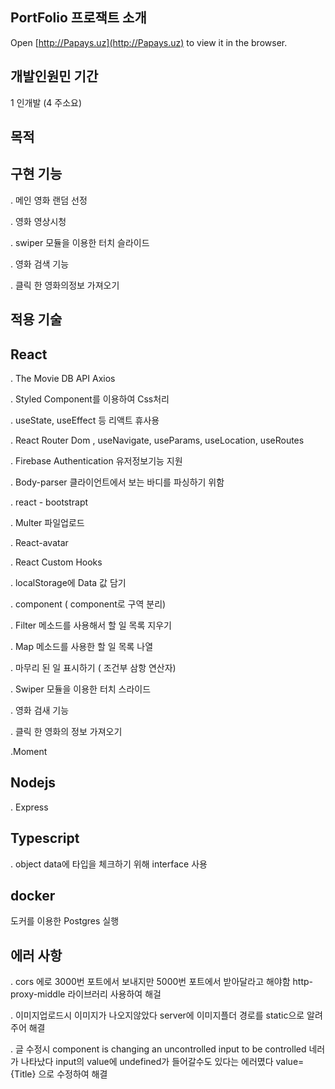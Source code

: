 PortFolio 프로잭트 소개
 ---------------

Open [http://Papays.uz](http://Papays.uz) to view it in the browser.


개발인원민 기간
---------------

1 인개발 (4 주소요)


목적
---------------


구현 기능
---------------

. 메인 영화 랜덤 선정

. 영화 영상시청

. swiper 모듈을 이용한 터치 슬라이드

. 영화 검색 기능

. 클릭 한 영화의정보 가져오기



적용 기술
---------------


React
---------------

. The Movie DB API   Axios

. Styled Component를 이용하여 Css처리

. useState, useEffect 등 리액트 휴사용

. React Router Dom , useNavigate, useParams, useLocation, useRoutes

. Firebase Authentication 유저정보기능 지원

. Body-parser  클라이언트에서 보는 바디를 파싱하기 위함

. react - bootstrapt

. Multer 파일업로드

. React-avatar

. React Custom Hooks

. localStorage에 Data 값 담기

. component ( component로 구역 분리)

. Filter 메소드를 사용해서 할 일 목록 지우기

. Map 메소드를 사용한 할 일 목록 나열

. 마무리 된 일 표시하기 ( 조건부 삼항 연산자)

. Swiper 모듈을 이용한 터치 스라이드

. 영화 검새 기능

. 클릭 한 영화의 정보 가져오기

.Moment


Nodejs
---------------

. Express


Typescript
---------------

. object data에 타입을 체크하기 위해 interface 사용



docker
------
도커를 이용한 Postgres  실행



에러 사항
------

. cors 에로 3000번 포트에서 보내지만 5000번 포트에서 받아달라고 해야함 http-proxy-middle 라이브러리 사용하여 해걸

. 이미지업로드시 이미지가 나오지않았다 server에 이미지플더 경로를 static으로 알려주어 해결

. 글 수정시 component is changing an uncontrolled input to be controlled 네러가 나타났다  input의 value에 undefined가 들어갈수도 있다는 에러몄다  value={Title} 으로 수정하여 해결

















